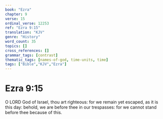 ```yaml
---
book: "Ezra"
chapter: 9
verse: 15
ordinal_verse: 12253
ref: "Ezra 9:15"
translation: "KJV"
genre: "History"
word_count: 35
topics: []
cross_references: []
grammar_tags: [contrast]
thematic_tags: [names-of-god, time-units, time]
tags: ["Bible","KJV","Ezra"]
---
```


# Ezra 9:15

O LORD God of Israel, thou art righteous: for we remain yet escaped, as it is this day: behold, we are before thee in our trespasses: for we cannot stand before thee because of this.
